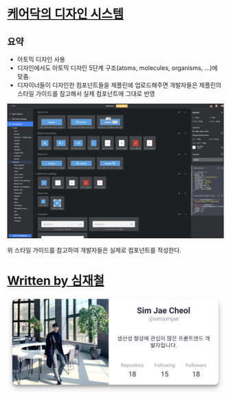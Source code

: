 # [케어닥의 디자인 시스템](https://brunch.co.kr/@fifthsage/4)

## 요약

- 아토믹 디자인 사용
- 디자인에서도 아토믹 디자인 5단계 구조(atoms, molecules, organisms, ...)에 맞춤.
- 디자이너들이 디자인한 컴포넌트들을 제플린에 업로드해주면 개발자들은 제플린의 스타일 가이드를 참고해서 실제 컴포넌트에 그대로 반영

![제플린의 스타일 가이드(자동으로 CSS를 만들어줌)](../../.gitbook/assets/2020-09-03-16-10-02.png)

위 스타일 가이드를 참고하여 개발자들은 실제로 컴포넌트를 작성한다.

# [Written by 심재철](https://github.com/simsimjae)

![](../../.gitbook/assets/simsimjae.png)

